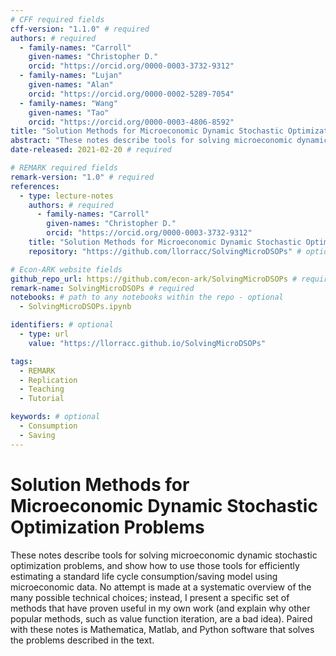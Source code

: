```yaml
---
# CFF required fields
cff-version: "1.1.0" # required
authors: # required
  - family-names: "Carroll"
    given-names: "Christopher D."
    orcid: "https://orcid.org/0000-0003-3732-9312"
  - family-names: "Lujan"
    given-names: "Alan"
    orcid: "https://orcid.org/0000-0002-5289-7054"
  - family-names: "Wang"
    given-names: "Tao"
    orcid: "https://orcid.org/0000-0003-4806-8592"
title: "Solution Methods for Microeconomic Dynamic Stochastic Optimization Problems" # required
abstract: "These notes describe tools for solving microeconomic dynamic stochastic optimization problems, and show how to use those tools for efficiently estimating a standard life cycle consumption/saving model using microeconomic data.  No attempt is made at a systematic overview of the many possible technical choices; instead, I present a specific set of methods that have proven useful in my own work (and explain why other popular methods, such as value function iteration, are a bad idea).  Paired with these notes is Mathematica, Matlab, and Python software that solves the problems described in the text." # abstract: optional
date-released: 2021-02-20 # required

# REMARK required fields
remark-version: "1.0" # required
references:
  - type: lecture-notes
    authors: # required
      - family-names: "Carroll"
        given-names: "Christopher D."
        orcid: "https://orcid.org/0000-0003-3732-9312"
    title: "Solution Methods for Microeconomic Dynamic Stochastic Optimization Problems"
    repository: "https://github.com/llorracc/SolvingMicroDSOPs" # optional

# Econ-ARK website fields
github_repo_url: https://github.com/econ-ark/SolvingMicroDSOPs # required
remark-name: SolvingMicroDSOPs # required
notebooks: # path to any notebooks within the repo - optional
  - SolvingMicroDSOPs.ipynb

identifiers: # optional
  - type: url
    value: "https://llorracc.github.io/SolvingMicroDSOPs"

tags:
  - REMARK
  - Replication
  - Teaching
  - Tutorial

keywords: # optional
  - Consumption
  - Saving
---
```


# Solution Methods for Microeconomic Dynamic Stochastic Optimization Problems

These notes describe tools for solving microeconomic dynamic stochastic optimization problems, and show how to use those tools for efficiently estimating a standard life cycle consumption/saving model using microeconomic data.  No attempt is made at a systematic overview of the many possible technical choices; instead, I present a specific set of methods that have proven useful in my own work (and explain why other popular methods, such as value function iteration, are a bad idea).  Paired with these notes is Mathematica, Matlab, and Python software that solves the problems described in the text.
